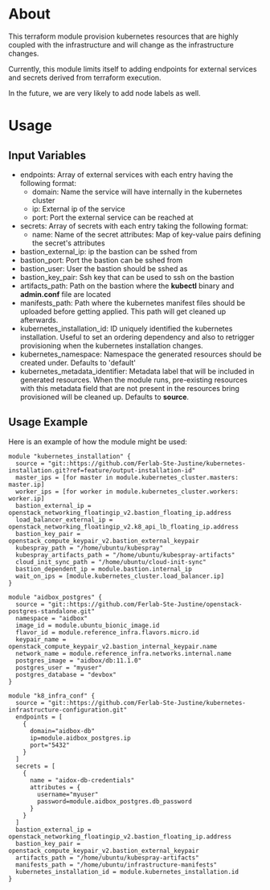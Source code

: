 # About

This terraform module provision kubernetes resources that are highly coupled with the infrastructure and will change as the infrastructure changes.

Currently, this module limits itself to adding endpoints for external services and secrets derived from terraform execution.

In the future, we are very likely to add node labels as well.

# Usage

## Input Variables

- endpoints: Array of external services with each entry having the following format:
  - domain: Name the service will have internally in the kubernetes cluster
  - ip: External ip of the service
  - port: Port the external service can be reached at
- secrets: Array of secrets with each entry taking the following format:
  - name: Name of the secret
    attributes: Map of key-value pairs defining the secret's attributes
- bastion_external_ip: ip the bastion can be sshed from
- bastion_port: Port the bastion can be sshed from
- bastion_user: User the bastion should be sshed as
- bastion_key_pair: Ssh key that can be used to ssh on the bastion
- artifacts_path: Path on the bastion where the **kubectl** binary and **admin.conf** file are located
- manifests_path: Path where the kubernetes manifest files should be uploaded before getting applied. This path will get cleaned up afterwards.
- kubernetes_installation_id: ID uniquely identified the kubernetes installation. Useful to set an ordering dependency and also to retrigger provisioning when the kubernetes installation changes.
- kubernetes_namespace: Namespace the generated resources should be created under. Defaults to 'default'
- kubernetes_metadata_identifier: Metadata label that will be included in generated resources. When the module runs, pre-existing resources with this metadata field that are not present in the resources bring provisioned will be cleaned up. Defaults to **source**.

## Usage Example

Here is an example of how the module might be used:

```
module "kubernetes_installation" {
  source = "git::https://github.com/Ferlab-Ste-Justine/kubernetes-installation.git?ref=feature/output-installation-id"
  master_ips = [for master in module.kubernetes_cluster.masters: master.ip]
  worker_ips = [for worker in module.kubernetes_cluster.workers: worker.ip]
  bastion_external_ip = openstack_networking_floatingip_v2.bastion_floating_ip.address
  load_balancer_external_ip = openstack_networking_floatingip_v2.k8_api_lb_floating_ip.address
  bastion_key_pair = openstack_compute_keypair_v2.bastion_external_keypair
  kubespray_path = "/home/ubuntu/kubespray"
  kubespray_artifacts_path = "/home/ubuntu/kubespray-artifacts"
  cloud_init_sync_path = "/home/ubuntu/cloud-init-sync"
  bastion_dependent_ip = module.bastion.internal_ip
  wait_on_ips = [module.kubernetes_cluster.load_balancer.ip]
}

module "aidbox_postgres" {
  source = "git::https://github.com/Ferlab-Ste-Justine/openstack-postgres-standalone.git"
  namespace = "aidbox"
  image_id = module.ubuntu_bionic_image.id
  flavor_id = module.reference_infra.flavors.micro.id
  keypair_name = openstack_compute_keypair_v2.bastion_internal_keypair.name
  network_name = module.reference_infra.networks.internal.name
  postgres_image = "aidbox/db:11.1.0"
  postgres_user = "myuser"
  postgres_database = "devbox"
}

module "k8_infra_conf" {
  source = "git::https://github.com/Ferlab-Ste-Justine/kubernetes-infrastructure-configuration.git"
  endpoints = [
    {
      domain="aidbox-db"
      ip=module.aidbox_postgres.ip
      port="5432"
    }
  ]
  secrets = [
    {
      name = "aidox-db-credentials"
      attributes = {
        username="myuser"
        password=module.aidbox_postgres.db_password
      }
    }
  ]
  bastion_external_ip = openstack_networking_floatingip_v2.bastion_floating_ip.address
  bastion_key_pair = openstack_compute_keypair_v2.bastion_external_keypair
  artifacts_path = "/home/ubuntu/kubespray-artifacts"
  manifests_path = "/home/ubuntu/infrastructure-manifests"
  kubernetes_installation_id = module.kubernetes_installation.id
}
```